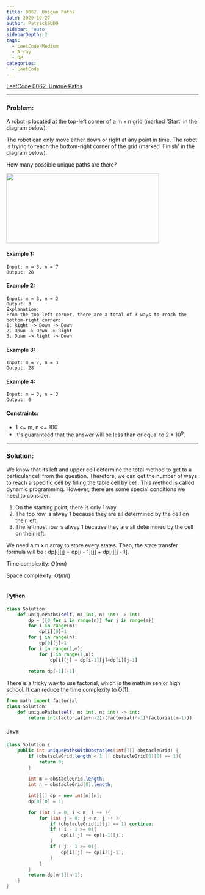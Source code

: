 ```yaml
---
title: 0062. Unique Paths
date: 2020-10-27
author: PatrickSUDO
sidebar: 'auto'
sidebarDepth: 2
tags: 
  - LeetCode-Medium
  - Array
  - DP
categories:
  - LeetCode
---
```

[LeetCode 0062. Unique Paths](https://leetcode.com/problems/unique-paths/)

---
### Problem: 

A robot is located at the top-left corner of a m x n grid (marked 'Start' in the diagram below).

The robot can only move either down or right at any point in time. The robot is trying to reach the bottom-right corner of the grid (marked 'Finish' in the diagram below).

How many possible unique paths are there?

<img src="https://assets.leetcode.com/uploads/2018/10/22/robot_maze.png" style="width: 400px; height: 183px;">

#### Example 1:

    Input: m = 3, n = 7
    Output: 28

#### Example 2:

    Input: m = 3, n = 2
    Output: 3
    Explanation:
    From the top-left corner, there are a total of 3 ways to reach the bottom-right corner:
    1. Right -> Down -> Down
    2. Down -> Down -> Right
    3. Down -> Right -> Down

#### Example 3:

    Input: m = 7, n = 3
    Output: 28

#### Example 4:

    Input: m = 3, n = 3
    Output: 6

#### Constraints:

- 1 <= m, n <= 100
- It's guaranteed that the answer will be less than or equal to 2 * 10<sup>9</sup>.
---
### Solution:
We know that its left and upper cell determine the total method to get to a particular cell from the question. Therefore, we can get the number of ways to reach a specific cell by filling the table cell by cell. This method is called dynamic programming. However, there are some special conditions we need to consider.
1. On the starting point, there is only 1 way.
2. The top row is alway 1 because they are all determined by the cell on their left.
3. The leftmost row is alway 1 because they are all determined by the cell on their left.

We need a m x n array to store every states. Then, the state transfer formula will be : dp[i][j] = dp[i - 1][j] + dp[i][j - 1].


Time complexity: $O(mn)$ </br>

Space complexity: $O(mn)$
</br>
</br>


#### Python
```python
class Solution:
    def uniquePaths(self, m: int, n: int) -> int:
        dp = [[0 for i in range(n)] for j in range(m)]
        for i in range(m):
            dp[i][0]=1
        for j in range(n):
            dp[0][j]=1
        for i in range(1,m):
            for j in range(1,n):
                dp[i][j] = dp[i-1][j]+dp[i][j-1]
                
        return dp[-1][-1]
```

There is a tricky way to use factorial, which is the math in senior high school.
It can reduce the time complexity to O(1).

```python
from math import factorial
class Solution:
    def uniquePaths(self, m: int, n: int) -> int:
        return int(factorial(m+n-2)/(factorial(n-1)*factorial(m-1)))
```

#### Java
```java
class Solution {
    public int uniquePathsWithObstacles(int[][] obstacleGrid) {
        if (obstacleGrid.length < 1 || obstacleGrid[0][0] == 1){
            return 0;
        }
        
        int m = obstacleGrid.length;
        int n = obstacleGrid[0].length;

        int[][] dp = new int[m][n];
        dp[0][0] = 1;

        for (int i = 0; i < m; i ++ ){
            for (int j = 0; j < n; j ++ ){
                if (obstacleGrid[i][j] == 1) continue;
                if ( i - 1 >= 0){
                    dp[i][j] += dp[i-1][j];
                }
                if ( j - 1 >= 0){
                    dp[i][j] += dp[i][j-1];
                }
            }
        }
        return dp[m-1][n-1];
    }
}
```
<Disqus shortname="patricksudo" />


